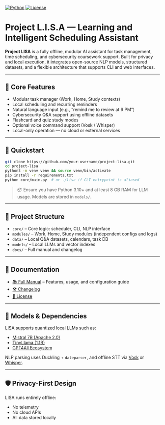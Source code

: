 [![Python](https://img.shields.io/badge/python-3.10%2B-blue.svg)](https://www.python.org/downloads/)
[![License](https://img.shields.io/badge/license-Apache%202.0-green.svg)](./LICENSE)

# Project L.I.S.A — Learning and Intelligent Scheduling Assistant

**Project LISA** is a fully offline, modular AI assistant for task management, time scheduling, and cybersecurity coursework support. Built for privacy and local execution, it integrates open-source NLP models, structured datasets, and a flexible architecture that supports CLI and web interfaces.

---

## 🔧 Core Features

- Modular task manager (Work, Home, Study contexts)
- Local scheduling and recurring reminders
- Natural language input (e.g., “remind me to review at 6 PM”)
- Cybersecurity Q&A support using offline datasets
- Flashcard and quiz study modes
- Optional voice command support (Vosk / Whisper)
- Local-only operation — no cloud or external services

---

## 🚀 Quickstart

```bash
git clone https://github.com/your-username/project-lisa.git
cd project-lisa
python3 -m venv venv && source venv/bin/activate
pip install -r requirements.txt
python core/main.py  # or ./lisa if CLI entrypoint is aliased
```

> 📦 Ensure you have Python 3.10+ and at least 8 GB RAM for LLM usage. Models are stored in `models/`.

---

## 📂 Project Structure

- `core/` – Core logic: scheduler, CLI, NLP interface
- `modules/` – Work, Home, Study modules (independent configs and logs)
- `data/` – Local Q&A datasets, calendars, task DB
- `models/` – Local LLMs and vector indexes
- `docs/` – Full manual and changelog

---

## 📘 Documentation

- [📚 Full Manual](./docs/README.md) – Features, usage, and configuration guide
- [🛠 Changelog](./docs/CHANGELOG.md)
- [📄 License](./LICENSE)

---

## 🧠 Models & Dependencies

LISA supports quantized local LLMs such as:

- [Mistral 7B (Apache 2.0)](https://mistral.ai/news/introducing-mistral-7b/)
- [TinyLlama (1.1B)](https://huggingface.co/TinyLlama)
- [GPT4All Ecosystem](https://gpt4all.io/)

NLP parsing uses Duckling + `dateparser`, and offline STT via [Vosk](https://alphacephei.com/vosk/) or [Whisper](https://github.com/openai/whisper).

---

## 🛡 Privacy-First Design

LISA runs entirely offline:

- No telemetry
- No cloud APIs
- All data stored locally
